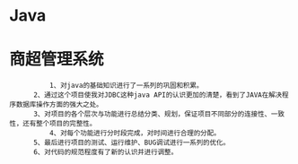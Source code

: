 # Java

# 商超管理系统

              1、对java的基础知识进行了一系列的巩固和积累。
		  2、通过这个项目使我对JDBC这种java API的认识更加的清楚，看到了JAVA在解决程序数据库操作方面的强大之处。
		  3、对项目的各个层次与功能进行总结分类、规划，保证项目不同部分的连接性、一致性，还有整个项目的完整性。		
              4、对每个功能进行分时段完成，对时间进行合理的分配。 
		  5、最后进行项目的测试、运行维护、BUG调试进行一系列的优化。
		  6、对代码的规范程度有了新的认识并进行调整。
